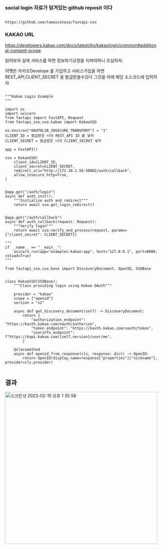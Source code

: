 
 
### social login 자료가 담겨있는 github reposit 이다
```

https://github.com/tomasvotava/fastapi-sso
```


### KAKAO URL 

https://developers.kakao.com/docs/latest/ko/kakaologin/common#additional-consent-scope

읽어보자
실제 서비스를 하면 정보파기규정을 지켜야하니 조심하자. 

어쨋든 카카오Develope 를 가입하고 서비스가입을 하면 REST_API,CLIENT_SECRET 을 발급받을수있다 그것을 아래 해당 소스코드에 입력하자




```

"""Kakao Login Example
"""

import os
import uvicorn
from fastapi import FastAPI, Request
from fastapi_sso.sso.kakao import KakaoSSO

os.environ["OAUTHLIB_INSECURE_TRANSPORT"] = "1"
CLIENT_ID = 발급받은 너의 REST_API ID 를 넣자
CLIENT_SECRET = 발급받은 너의 CLIENT_SECRET 넣자

app = FastAPI()

sso = KakaoSSO(
    client_id=CLIENT_ID,
    client_secret=CLIENT_SECRET,
    redirect_uri="http://172.30.1.56:50002/auth/callback",
    allow_insecure_http=True,
)


@app.get("/auth/login")
async def auth_init():
    """Initialize auth and redirect"""
    return await sso.get_login_redirect()


@app.get("/auth/callback")
async def auth_callback(request: Request):
    """Verify login"""
    return await sso.verify_and_process(request, params={"client_secret": CLIENT_SECRET})

"""
if __name__ == "__main__":
    uvicorn.run(app="examples.kakao:app", host="127.0.0.1", port=8000, reload=True)
"""
```





```
from fastapi_sso.sso.base import DiscoveryDocument, OpenID, SSOBase


class KakaoSSO(SSOBase):
    """Class providing login using Kakao OAuth"""

    provider = "kakao"
    scope = ["openid"]
    version = "v2"

    async def get_discovery_document(self) -> DiscoveryDocument:
        return {
            "authorization_endpoint": "https://kauth.kakao.com/oauth/authorize",
            "token_endpoint": "https://kauth.kakao.com/oauth/token",
            "userinfo_endpoint": f"https://kapi.kakao.com/{self.version}/user/me",
        }

    @classmethod
    async def openid_from_response(cls, response: dict) -> OpenID:
        return OpenID(display_name=response["properties"]["nickname"], provider=cls.provider)


```

## 결과
<img width="500" alt="스크린샷 2023-02-15 오후 1 35 58" src="https://user-images.githubusercontent.com/76778082/218931844-1779431a-c6bb-4197-bca7-d7959f2500c1.png">



